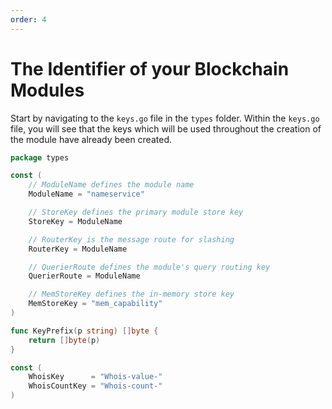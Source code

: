 ```yaml
---
order: 4
---
```


# The Identifier of your Blockchain Modules

Start by navigating to the `keys.go` file in the `types` folder. Within the `keys.go` file, you will see that the keys which will be used throughout the creation of the module have already been created.


```go
package types

const (
	// ModuleName defines the module name
	ModuleName = "nameservice"

	// StoreKey defines the primary module store key
	StoreKey = ModuleName

	// RouterKey is the message route for slashing
	RouterKey = ModuleName

	// QuerierRoute defines the module's query routing key
	QuerierRoute = ModuleName

	// MemStoreKey defines the in-memory store key
	MemStoreKey = "mem_capability"
)

func KeyPrefix(p string) []byte {
	return []byte(p)
}

const (
	WhoisKey      = "Whois-value-"
	WhoisCountKey = "Whois-count-"
)
```
